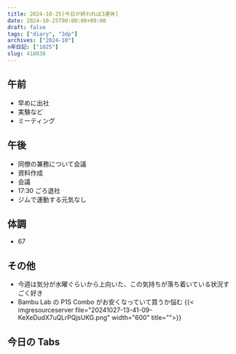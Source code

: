 ```yaml
---
title: 2024-10-25[今日が終われば3連休]
date: 2024-10-25T00:00:00+09:00
draft: false
tags: ["diary", "3dp"]
archives: ["2024-10"]
n年日記: ["1025"]
slug: 418038
---
```


## 午前

- 早めに出社
- 実験など
- ミーティング

## 午後

- 同僚の兼務について会議
- 資料作成
- 会議
- 17:30 ごろ退社
- ジムで運動する元気なし

## 体調

- 67

## その他

- 今週は気分が水曜ぐらいから上向いた、この気持ちが落ち着いている状況すごく好き
- Bambu Lab の P1S Combo がお安くなっていて買うか悩む
  {{< imgresourceserver file="20241027-13-41-09-KeXeDudX7uQLrPQjsUKG.png" width="600" title="">}}

## 今日の Tabs
